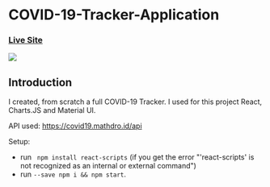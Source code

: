 # COVID-19-Tracker-Application

### [Live Site](https://covid-tracker-kh.netlify.app/)
![](https://github.com/Mehdi-KHALFALLAH/COVID-19-Tracker-Application/blob/main/Covid%20tracker.gif)




## Introduction

I created, from scratch a full COVID-19 Tracker. I used for this project React, Charts.JS and Material UI.


API used: https://covid19.mathdro.id/api

Setup:
- run ``` npm install react-scripts``` (if you get the error "'react-scripts' is not recognized as an internal or external command")
- run ```--save npm i && npm start```.
